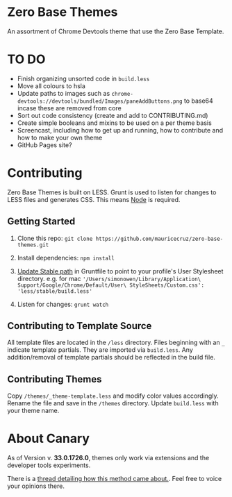 # Zero Base Themes

An assortment of Chrome Devtools theme that use the Zero Base Template.


# TO DO

- Finish organizing unsorted code in `build.less`
- Move all colours to hsla
- Update paths to images such as `chrome-devtools://devtools/bundled/Images/paneAddButtons.png` to base64 incase these are removed from core
- Sort out code consistency (create and add to CONTRIBUTING.md)
- Create simple booleans and mixins to be used on a per theme basis
- Screencast, including how to get up and running, how to contribute and how to make your own theme
- GitHub Pages site?


# Contributing

Zero Base Themes is built on LESS. Grunt is used to listen for changes to LESS files and generates CSS. This means [Node](http://nodejs.org/) is required.


## Getting Started

1. Clone this repo: `git clone https://github.com/mauricecruz/zero-base-themes.git`

2. Install dependencies: `npm install`

3. [Update Stable path](https://github.com/mauricecruz/zero-base-themes/blob/master/Gruntfile.js#L15) in Gruntfile to point to your profile's User Stylesheet directory. e.g. for mac `'/Users/simonowen/Library/Application\ Support/Google/Chrome/Default/User\ StyleSheets/Custom.css': 'less/stable/build.less'`

4. Listen for changes: `grunt watch`


## Contributing to Template Source

All template files are located in the `/less` directory. Files beginning with an `_` indicate template partials. They are imported via `build.less`. Any addition/removal of template partials should be reflected in the build file.


## Contributing Themes

Copy `/themes/_theme-template.less` and modify color values accordingly. Rename the file and save in the `/themes` directory.  Update `build.less` with your theme name.


# About Canary

As of Version v. **33.0.1726.0**, themes only work via extensions and the developer tools experiments.

There is a [thread detailing how this method came about.](https://code.google.com/p/chromium/issues/detail?can=4&start=0&num=100&q=&colspec=ID%20Pri%20M%20Iteration%20ReleaseBlock%20Cr%20Status%20Owner%20Summary%20OS%20Modified&groupby=&sort=&id=318566).  Feel free to voice your opinions there.
